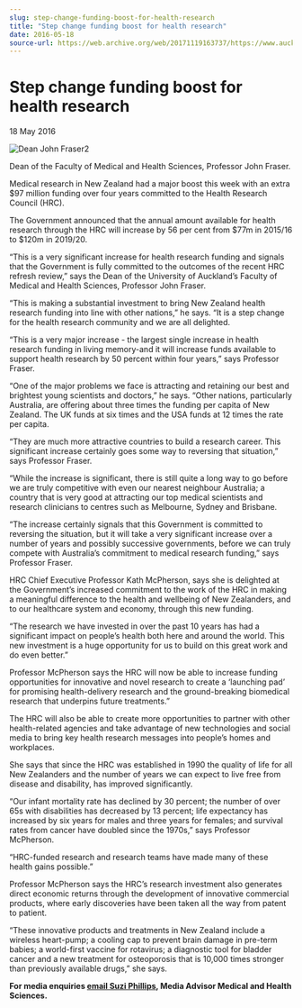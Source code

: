 ```yaml
---
slug: step-change-funding-boost-for-health-research
title: "Step change funding boost for health research"
date: 2016-05-18
source-url: https://web.archive.org/web/20171119163737/https://www.auckland.ac.nz/en/about/news-events-and-notices/news/news-2016/05/step-change-funding-boost-for-health-research.html
---
```

Step change funding boost for health research
=============================================

18 May 2016

![Dean John Fraser2](https://www.auckland.ac.nz/en/about/news-events-and-notices/news/news-2016/05/step-change-funding-boost-for-health-research/_jcr_content/par/textimage/image.img.jpg/1463528856701.jpg "Dean John Fraser2")

Dean of the Faculty of Medical and Health Sciences, Professor John Fraser.

Medical research in New Zealand had a major boost this week with an extra $97 million funding over four years committed to the Health Research Council (HRC).

The Government announced that the annual amount available for health research through the HRC will increase by 56 per cent from $77m in 2015/16 to $120m in 2019/20.

“This is a very significant increase for health research funding and signals that the Government is fully committed to the outcomes of the recent HRC refresh review,” says the Dean of the University of Auckland’s Faculty of Medical and Health Sciences, Professor John Fraser.

“This is making a substantial investment to bring New Zealand health research funding into line with other nations,” he says. “It is a step change for the health research community and we are all delighted.

“This is a very major increase - the largest single increase in health research funding in living memory-and it will increase funds available to support health research by 50 percent within four years,” says Professor Fraser.

“One of the major problems we face is attracting and retaining our best and brightest young scientists and doctors,” he says. “Other nations, particularly Australia, are offering about three times the funding per capita of New Zealand. The UK funds at six times and the USA funds at 12 times the rate per capita.

“They are much more attractive countries to build a research career. This significant increase certainly goes some way to reversing that situation,” says Professor Fraser.

“While the increase is significant, there is still quite a long way to go before we are truly competitive with even our nearest neighbour Australia; a country that is very good at attracting our top medical scientists and research clinicians to centres such as Melbourne, Sydney and Brisbane.

“The increase certainly signals that this Government is committed to reversing the situation, but it will take a very significant increase over a number of years and possibly successive governments, before we can truly compete with Australia’s commitment to medical research funding,” says Professor Fraser.

HRC Chief Executive Professor Kath McPherson, says she is delighted at the Government’s increased commitment to the work of the HRC in making a meaningful difference to the health and wellbeing of New Zealanders, and to our healthcare system and economy, through this new funding.

“The research we have invested in over the past 10 years has had a significant impact on people’s health both here and around the world. This new investment is a huge opportunity for us to build on this great work and do even better.”

Professor McPherson says the HRC will now be able to increase funding opportunities for innovative and novel research to create a ‘launching pad’ for promising health-delivery research and the ground-breaking biomedical research that underpins future treatments.”

The HRC will also be able to create more opportunities to partner with other health-related agencies and take advantage of new technologies and social media to bring key health research messages into people’s homes and workplaces.

She says that since the HRC was established in 1990 the quality of life for all New Zealanders and the number of years we can expect to live free from disease and disability, has improved significantly.

“Our infant mortality rate has declined by 30 percent; the number of over 65s with disabilities has decreased by 13 percent; life expectancy has increased by six years for males and three years for females; and survival rates from cancer have doubled since the 1970s,” says Professor McPherson.

“HRC-funded research and research teams have made many of these health gains possible.”

Professor McPherson says the HRC’s research investment also generates direct economic returns through the development of innovative commercial products, where early discoveries have been taken all the way from patent to patient.

“These innovative products and treatments in New Zealand include a wireless heart-pump; a cooling cap to prevent brain damage in pre-term babies; a world-first vaccine for rotavirus; a diagnostic tool for bladder cancer and a new treatment for osteoporosis that is 10,000 times stronger than previously available drugs,” she says.

**For media enquiries [email Suzi Phillips](mailto:s.phillips@auckland.ac.nz), Media Advisor Medical and Health Sciences.**